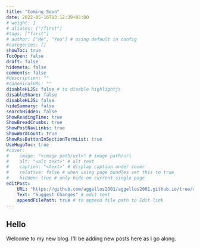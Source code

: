 ```yaml
---
title: "Coming Soon"
date: 2022-05-16T13:12:39+03:00
# weight: 1
# aliases: ["/first"]
#tags: ["first"]
# author: ["Me", "You"] # using default in config
#categories: []
showToc: true
TocOpen: false
draft: false
hidemeta: false
comments: false
#description: ""
#canonicalURL: ""
disableHLJS: false # to disable highlightjs
disableShare: false
disableHLJS: false
hideSummary: false
searchHidden: false
ShowReadingTime: true
ShowBreadCrumbs: true
ShowPostNavLinks: true
ShowWordCount: true
ShowRssButtonInSectionTermList: true
UseHugoToc: true
#cover:
#    image: "<image path/url>" # image path/url
#    alt: "<alt text>" # alt text
#    caption: "<text>" # display caption under cover
#    relative: false # when using page bundles set this to true
#    hidden: true # only hide on current single page
editPost:
    URL: "https://github.com/aggellos2001/aggellos2001.github.io/tree/main/content"
    Text: "Suggest Changes" # edit text
    appendFilePath: true # to append file path to Edit link
---
```


## Hello

Welcome to my new blog. I'll be adding new posts here as I go along.